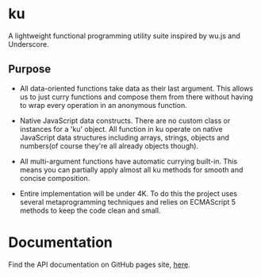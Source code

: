 ku
==

A lightweight functional programming utility suite inspired by wu.js and
Underscore.

## Purpose

- All data-oriented functions take data as their last argument. This allows us
  to just curry functions and compose them from there without having to wrap
  every operation in an anonymous function.

- Native JavaScript data constructs. There are no custom class or instances
  for a 'ku' object. All function in ku operate on native JavaScript data
  structures including arrays, strings, objects and numbers(of course they're
  all already objects though).

- All multi-argument functions have automatic currying built-in. This means you
  can partially apply almost all ku methods for smooth and concise composition.

- Entire implementation will be under 4K. To do this the project uses several
  metaprogramming techniques and relies on ECMAScript 5 methods to keep the
  code clean and small.

# Documentation

Find the API documentation on GitHub pages site, [here](l8d.github.io/ku).
